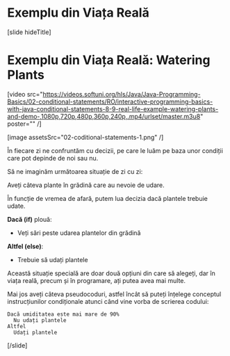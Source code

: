 # Exemplu din Viața Reală

[slide hideTitle]
# Exemplu din Viața Reală: Watering Plants

[video src="https://videos.softuni.org/hls/Java/Java-Programming-Basics/02-conditional-statements/RO/interactive-programming-basics-with-java-conditional-statements-8-9-real-life-example-watering-plants-and-demo-,1080p,720p,480p,360p,240p,.mp4/urlset/master.m3u8" poster="" /]

[image assetsSrc="02-coditional-statements-1.png" /]

În fiecare zi ne confruntăm cu decizii, pe care le luăm pe baza unor condiții care pot depinde de noi sau nu.

Să ne imaginăm următoarea situație de zi cu zi:

Aveți câteva plante în grădină care au nevoie de udare.

În funcție de vremea de afară, putem lua decizia dacă plantele trebuie udate.

**Dacă (if)** plouă:

  * Veți sări peste udarea plantelor din grădină

**Altfel (else)**:

  * Trebuie să udați plantele

Această situație specială are doar două opțiuni din care să alegeți, dar în viața reală, precum și în programare, ați putea avea mai multe.

Mai jos aveți câteva pseudocoduri, astfel încât să puteți înțelege conceptul instrucțiunilor condiționale atunci când vine vorba de scrierea codului:

```
Dacă umiditatea este mai mare de 90%
  Nu udați plantele
Altfel
  Udați plantele
```
[/slide]
